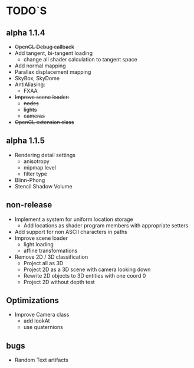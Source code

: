 # TODO`S

## alpha 1.1.4
* ~~OpenGL Debug callback~~
* Add tangent, bi-tangent loading
  * change all shader calculation to tangent space
* Add normal mapping
* Parallax displacement mapping
* SkyBox, SkyDome
* AntiAliasing:
  * FXAA
* ~~Improve scene loader:~~
  * ~~nodes~~
  * ~~lights~~
  * ~~cameras~~
* ~~OpenGL extension class~~

## alpha 1.1.5
* Rendering detail settings
  * anisotropy
  * mipmap level
  * filter type
* Blinn-Phong
* Stencil Shadow Volume

## non-release
* Implement a system for uniform location storage  
  * Add locations as shader program members with appropriate setters
* Add support for non ASCII characters in paths
* Improve scene loader
  * light loading
  * affine transformations
* Remove 2D / 3D classification
  * Project all as 3D
  * Project 2D as a 3D scene with camera looking down
  * Rewrite 2D objects to 3D entities with one coord 0
  * Project 2D without depth test

## Optimizations
* Improve Camera class
  * add lookAt
  * use quaternions

## bugs
* Random Text artifacts
